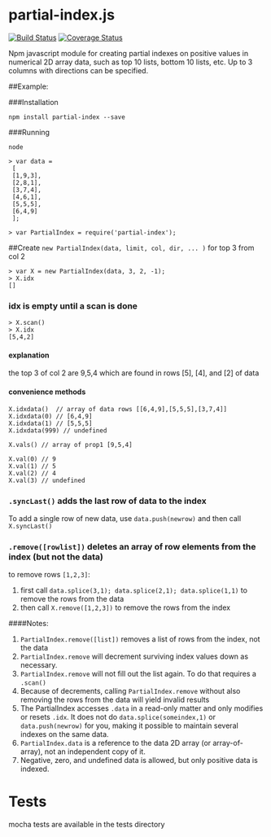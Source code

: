 partial-index.js
====
[![Build Status](https://travis-ci.org/DrPaulBrewer/partial-index.svg?branch=master)](https://travis-ci.org/DrPaulBrewer/partial-index)
[![Coverage Status](https://coveralls.io/repos/github/DrPaulBrewer/partial-index/badge.svg?branch=master)](https://coveralls.io/github/DrPaulBrewer/partial-index?branch=master)


Npm javascript module for creating partial indexes on positive values in numerical 2D array data, such
as top 10 lists, bottom 10 lists, etc. Up to 3 columns with directions can be specified.

##Example:

###Installation

    npm install partial-index --save

###Running

    node

    > var data = 
     [
     [1,9,3],
     [2,8,1],
     [3,7,4],
     [4,6,1],
     [5,5,5],
     [6,4,9]
     ];

    > var PartialIndex = require('partial-index');

##Create `new PartialIndex(data, limit, col, dir, ... )` for top 3 from col 2

    > var X = new PartialIndex(data, 3, 2, -1); 
    > X.idx
    []

### idx is empty until a scan is done

    > X.scan()
    > X.idx
    [5,4,2]

#### explanation 

the top 3 of col 2 are 9,5,4 which are found in rows [5], [4], and [2] of data

#### convenience methods

    X.idxdata()  // array of data rows [[6,4,9],[5,5,5],[3,7,4]]
    X.idxdata(0) // [6,4,9]
    X.idxdata(1) // [5,5,5]
    X.idxdata(999) // undefined

    X.vals() // array of prop1 [9,5,4]

    X.val(0) // 9
    X.val(1) // 5
    X.val(2) // 4
    X.val(3) // undefined

### `.syncLast()` adds the last row of data to the index

To add a single row of new data, use `data.push(newrow)` and then call `X.syncLast()`

### `.remove([rowlist])` deletes an array of row elements from the index (but not the data)

to remove rows `[1,2,3]`:

1. first call `data.splice(3,1); data.splice(2,1); data.splice(1,1)` to remove the rows from the data 
1. then call `X.remove([1,2,3])` to remove the rows from the index

####Notes:  
1. `PartialIndex.remove([list])` removes a list of rows from the index, not the data
1. `PartialIndex.remove` will decrement surviving index values down as necessary. 
1. `PartialIndex.remove` will not fill out the list again.  To do that requires a `.scan()`
1. Because of decrements, calling `PartialIndex.remove` without also removing the rows from the data will yield invalid results
1. The PartialIndex accesses `.data` in a read-only matter and only modifies or resets `.idx`. It does not do `data.splice(someindex,1)` or `data.push(newrow)` for you, making it possible to maintain several indexes on the same data.  
1. `PartialIndex.data` is a reference to the data 2D array (or array-of-array), not an independent copy of it.
1. Negative, zero, and undefined data is allowed, but only positive data is indexed.

# Tests

mocha tests are available in the tests directory

